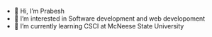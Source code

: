 - 👋 Hi, I’m Prabesh
- 👀 I’m interested in Software development and web developoment 
- 🌱 I’m currently learning CSCI at McNeese State University
  

<!---
Prabesh7777/Prabesh7777 is a ✨ special ✨ repository because its `README.md` (this file) appears on your GitHub profile.
You can click the Preview link to take a look at your changes.
--->
